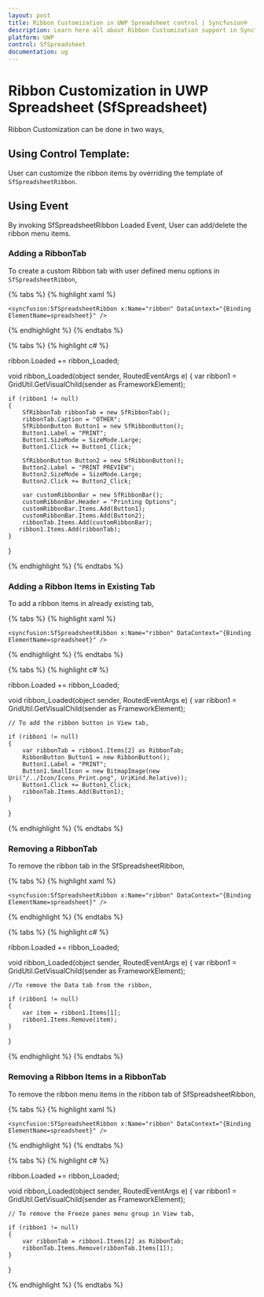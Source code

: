 ```yaml
---
layout: post
title: Ribbon Customization in UWP Spreadsheet control | Syncfusion®
description: Learn here all about Ribbon Customization support in Syncfusion® UWP Spreadsheet (SfSpreadsheet) control and more.
platform: UWP
control: SfSpreadsheet
documentation: ug
---
```


# Ribbon Customization in UWP Spreadsheet (SfSpreadsheet)

Ribbon Customization can be done in two ways,

## Using Control Template:

User can customize the ribbon items by overriding the template of `SfSpreadsheetRibbon`.

## Using Event

By invoking SfSpreadsheetRibbon Loaded Event, User can add/delete the ribbon menu items.

### Adding a RibbonTab

To create a custom Ribbon tab with user defined menu options in `SfSpreadsheetRibbon`,

{% tabs %}
{% highlight xaml %}

    <syncfusion:SfSpreadsheetRibbon x:Name="ribbon" DataContext="{Binding ElementName=spreadsheet}" />

{% endhighlight %}
{% endtabs %}

{% tabs %}
{% highlight c# %}

ribbon.Loaded += ribbon_Loaded;

void ribbon_Loaded(object sender, RoutedEventArgs e)
{
    var ribbon1 = GridUtil.GetVisualChild<SfRibbon>(sender as FrameworkElement);         

    if (ribbon1 != null)
    {
        SfRibbonTab ribbonTab = new SfRibbonTab();
        ribbonTab.Caption = "OTHER";
        SfRibbonButton Button1 = new SfRibbonButton();
        Button1.Label = "PRINT";              
        Button1.SizeMode = SizeMode.Large;                
        Button1.Click += Button1_Click;

        SfRibbonButton Button2 = new SfRibbonButton();
        Button2.Label = "PRINT PREVIEW";
        Button2.SizeMode = SizeMode.Large; 
        Button2.Click += Button2_Click;

        var customRibbonBar = new SfRibbonBar();
        customRibbonBar.Header = "Printing Options";
        customRibbonBar.Items.Add(Button1);
        customRibbonBar.Items.Add(Button2);               
        ribbonTab.Items.Add(customRibbonBar);
       ribbon1.Items.Add(ribbonTab);
    }

}

{% endhighlight %}
{% endtabs %}

### Adding a Ribbon Items in Existing Tab

To add a ribbon items in already existing tab,

{% tabs %}
{% highlight xaml %}

    <syncfusion:SfSpreadsheetRibbon x:Name="ribbon" DataContext="{Binding ElementName=spreadsheet}" />

{% endhighlight %}
{% endtabs %}

{% tabs %}
{% highlight c# %}

ribbon.Loaded += ribbon_Loaded;
    
void ribbon_Loaded(object sender, RoutedEventArgs e)
{
    var ribbon1 = GridUtil.GetVisualChild<SfRibbon>(sender as FrameworkElement);
    
    // To add the ribbon button in View tab,
    
    if (ribbon1 != null)
    {
        var ribbonTab = ribbon1.Items[2] as RibbonTab;
        RibbonButton Button1 = new RibbonButton();
        Button1.Label = "PRINT";
        Button1.SmallIcon = new BitmapImage(new Uri("/../Icon/Icons_Print.png", UriKind.Relative));
        Button1.Click += Button1_Click;
        ribbonTab.Items.Add(Button1);
    }
}

{% endhighlight %}
{% endtabs %}

### Removing a RibbonTab

To remove the ribbon tab in the SfSpreadsheetRibbon,

{% tabs %}
{% highlight xaml %}

    <syncfusion:SfSpreadsheetRibbon x:Name="ribbon" DataContext="{Binding ElementName=spreadsheet}" />

{% endhighlight %}
{% endtabs %}

{% tabs %}
{% highlight c# %}

ribbon.Loaded += ribbon_Loaded;
    
void ribbon_Loaded(object sender, RoutedEventArgs e)
{
    var ribbon1 = GridUtil.GetVisualChild<SfRibbon>(sender as FrameworkElement);
    
    //To remove the Data tab from the ribbon,

    if (ribbon1 != null)
    {
        var item = ribbon1.Items[1];
        ribbon1.Items.Remove(item);
    }
}

{% endhighlight %}
{% endtabs %}


### Removing a Ribbon Items in a RibbonTab

To remove the ribbon menu items in the ribbon tab of SfSpreadsheetRibbon,

{% tabs %}
{% highlight xaml %}

    <syncfusion:SfSpreadsheetRibbon x:Name="ribbon" DataContext="{Binding ElementName=spreadsheet}" />

{% endhighlight %}
{% endtabs %}

{% tabs %}
{% highlight c# %}

ribbon.Loaded += ribbon_Loaded;
    
void ribbon_Loaded(object sender, RoutedEventArgs e)
{
    var ribbon1 = GridUtil.GetVisualChild<SfRibbon>(sender as FrameworkElement);
    
    // To remove the Freeze panes menu group in View tab,
    
    if (ribbon1 != null)
    {
        var ribbonTab = ribbon1.Items[2] as RibbonTab;
        ribbonTab.Items.Remove(ribbonTab.Items[1]);
    }
}

{% endhighlight %}
{% endtabs %}
